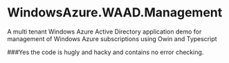 WindowsAzure.WAAD.Management
============================

A multi tenant Windows Azure Active Directory application demo for management of Windows Azure subscriptions using Owin and Typescript


###Yes the code is hugly and hacky and contains no error checking.
